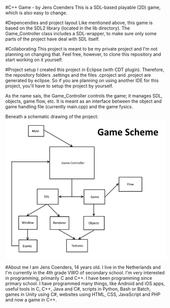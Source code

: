 #C++ Game - by Jens Coenders
This is a SDL-based playable (2D) game, which is also easy to change.

#Depencendies and project layout
Like mentioned above, this game is based on the SDL2 library (located in the lib directory).
The Game_Controller class includes a SDL-wrapper, to make sure only some parts of the project have deal with SDL itself.

#Collaborating
This project is meant to be my private project and I'm not planning on changing that.
Feel free, however, to clone this repository and start working on it yourself.

#Project setup
I created this project in Eclipse (with CDT plugin).
Therefore, the repository folders .settings and the files .cproject and .project are generated by eclipse.
So if you are planning on using another IDE for this project, you'll have to setup the project by yourself.

As the name sais, the Game_Controller controls the game; it manages SDL, objects, game flow, etc.
It is meant as an interface between the object and game handling file (currently main.cpp) and the game fysics.

Beneath a schematic drawing of the project: <br />
![game scheme](https://raw.githubusercontent.com/jenscoenders/game/master/assets/game_scheme_img.png)

#About me
I am Jens Coenders, 14 years old.
I live in the Netherlands and I'm currently in the 4th grade VWO of secondary school.
I'm very interested in programming, primarily C and C++.
I have been programming since primary school.
I have programmed many things, like Android and iOS apps, useful tools in C, C++, Java and C#, scripts in Python, Bash or Batch, games in Unity using C#, websites using HTML, CSS, JavaScript and PHP and now a game in C++.